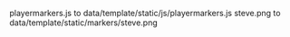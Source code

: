 

playermarkers.js to data/template/static/js/playermarkers.js
steve.png to data/template/static/markers/steve.png
